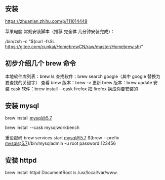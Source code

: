 ## 安装

https://zhuanlan.zhihu.com/p/111014448

苹果电脑 常规安装脚本（推荐 完全体 几分钟安装完成）：

/bin/zsh -c "$(curl -fsSL https://gitee.com/cunkai/HomebrewCN/raw/master/Homebrew.sh)"

## 初步介绍几个 brew 命令

本地软件库列表：brew ls
查找软件：brew search google（其中 google 替换为要查找的关键字）
查看 brew 版本：brew -v 更新 brew 版本：brew update
安装 cask 软件：brew install --cask firefox 把 firefox 换成你要安装的

## 安装 mysql

brew install mysql@5.7

brew install --cask mysqlworkbench

重设密码
brew services start mysql@5.7
$(brew --prefix mysql@5.7)/bin/mysqladmin -u root password 123456

## 安装 httpd

brew install httpd
DocumentRoot is /usr/local/var/www.
